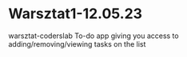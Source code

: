 # Warsztat1-12.05.23
warsztat-coderslab
To-do app giving you access to adding/removing/viewing tasks on the list
